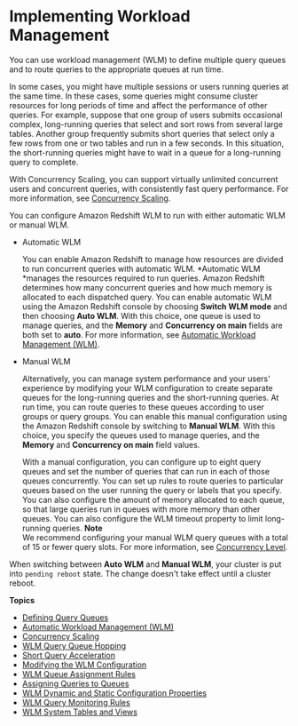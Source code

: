 # Implementing Workload Management<a name="cm-c-implementing-workload-management"></a>

You can use workload management \(WLM\) to define multiple query queues and to route queries to the appropriate queues at run time\.

In some cases, you might have multiple sessions or users running queries at the same time\. In these cases, some queries might consume cluster resources for long periods of time and affect the performance of other queries\. For example, suppose that one group of users submits occasional complex, long\-running queries that select and sort rows from several large tables\. Another group frequently submits short queries that select only a few rows from one or two tables and run in a few seconds\. In this situation, the short\-running queries might have to wait in a queue for a long\-running query to complete\. 

With Concurrency Scaling, you can support virtually unlimited concurrent users and concurrent queries, with consistently fast query performance\. For more information, see [Concurrency Scaling](concurrency-scaling.md)\.

You can configure Amazon Redshift WLM to run with either automatic WLM or manual WLM\.
+ Automatic WLM

  You can enable Amazon Redshift to manage how resources are divided to run concurrent queries with automatic WLM\. *Automatic WLM *manages the resources required to run queries\. Amazon Redshift determines how many concurrent queries and how much memory is allocated to each dispatched query\. You can enable automatic WLM using the Amazon Redshift console by choosing **Switch WLM mode** and then choosing **Auto WLM**\. With this choice, one queue is used to manage queries, and the **Memory** and **Concurrency on main** fields are both set to **auto**\. For more information, see [Automatic Workload Management \(WLM\)](automatic-wlm.md)\. 
+ Manual WLM

  Alternatively, you can manage system performance and your users' experience by modifying your WLM configuration to create separate queues for the long\-running queries and the short\-running queries\. At run time, you can route queries to these queues according to user groups or query groups\. You can enable this manual configuration using the Amazon Redshift console by switching to **Manual WLM**\. With this choice, you specify the queues used to manage queries, and the **Memory** and **Concurrency on main** field values\. 

  With a manual configuration, you can configure up to eight query queues and set the number of queries that can run in each of those queues concurrently\. You can set up rules to route queries to particular queues based on the user running the query or labels that you specify\. You can also configure the amount of memory allocated to each queue, so that large queries run in queues with more memory than other queues\. You can also configure the WLM timeout property to limit long\-running queries\. 
**Note**  
We recommend configuring your manual WLM query queues with a total of 15 or fewer query slots\. For more information, see [Concurrency Level](cm-c-defining-query-queues.md#cm-c-defining-query-queues-concurrency-level)\.

When switching between **Auto WLM** and **Manual WLM**, your cluster is put into `pending reboot` state\. The change doesn't take effect until a cluster reboot\.

**Topics**
+ [Defining Query Queues](cm-c-defining-query-queues.md)
+ [Automatic Workload Management \(WLM\)](automatic-wlm.md)
+ [Concurrency Scaling](concurrency-scaling.md)
+ [WLM Query Queue Hopping](wlm-queue-hopping.md)
+ [Short Query Acceleration](wlm-short-query-acceleration.md)
+ [Modifying the WLM Configuration](cm-c-modifying-wlm-configuration.md)
+ [WLM Queue Assignment Rules](cm-c-wlm-queue-assignment-rules.md)
+ [Assigning Queries to Queues](cm-c-executing-queries.md)
+ [WLM Dynamic and Static Configuration Properties](cm-c-wlm-dynamic-properties.md)
+ [WLM Query Monitoring Rules](cm-c-wlm-query-monitoring-rules.md)
+ [WLM System Tables and Views](cm-c-wlm-system-tables-and-views.md)